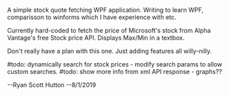 A simple stock quote fetching WPF application. Writing to learn WPF, comparisson to winforms which I have experience with etc. 

Currently hard-coded to fetch the price of Microsoft's stock from Alpha Vantage's free Stock price API. Displays Max/Min in a textbox.

Don't really have a plan with this one. Just adding features all willy-nilly. 

#todo: dynamically search for stock prices - modify search params to allow custom searches.
#todo: show more info from xml API response - graphs??

--Ryan Scott Hutton
--8/1/2019
